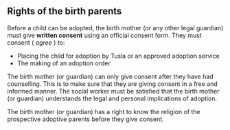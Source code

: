 ##  Rights of the birth parents

Before a child can be adopted, the birth mother (or any other legal guardian)
must give **written consent** using an official consent form. They must
consent ( _agree_ ) to:

  * Placing the child for adoption by Tusla or an approved adoption service 
  * The making of an adoption order 

The birth mother (or guardian) can only give consent after they have had
counselling. This is to make sure that they are giving consent in a free and
informed manner. The social worker must be satisfied that the birth mother (or
guardian) understands the legal and personal implications of adoption.

The birth mother (or guardian) has a right to know the religion of the
prospective adoptive parents before they give consent.
